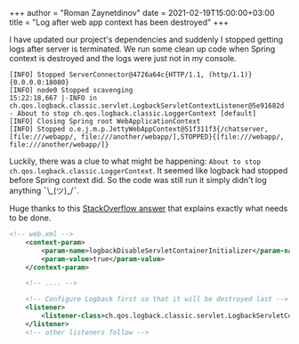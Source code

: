 +++
author = "Roman Zaynetdinov"
date = 2021-02-19T15:00:00+03:00
title = "Log after web app context has been destroyed"
+++

I have updated our project's dependencies and suddenly I stopped getting logs after server is terminated. We run some clean up code when Spring context is destroyed and the logs were just not in my console.

```
[INFO] Stopped ServerConnector@4726a64c{HTTP/1.1, (http/1.1)}{0.0.0.0:18080}
[INFO] node0 Stopped scavenging
15:22:18,667 |-INFO in ch.qos.logback.classic.servlet.LogbackServletContextListener@5e91682d - About to stop ch.qos.logback.classic.LoggerContext [default]
[INFO] Closing Spring root WebApplicationContext
[INFO] Stopped o.e.j.m.p.JettyWebAppContext@51f311f3{/chatserver,[file:///webapp/, file:///another/webapp/],STOPPED}{[file:///webapp/, file:///another/webapp/]}
```

Luckily, there was a clue to what might be happening: `About to stop ch.qos.logback.classic.LoggerContext`. It seemed like logback had stopped before Spring context did. So the code was still run it simply didn't log anything ¯\\\_(ツ)\_/¯.

Huge thanks to this [StackOverflow answer](https://stackoverflow.com/a/49816008/2866570) that explains exactly what needs to be done.

```xml
<!-- web.xml -->
    <context-param>
        <param-name>logbackDisableServletContainerInitializer</param-name>
        <param-value>true</param-value>
    </context-param>

    <!-- .... -->

    <!-- Configure Logback first so that it will be destroyed last -->
    <listener>
        <listener-class>ch.qos.logback.classic.servlet.LogbackServletContextListener</listener-class>
    </listener>
    <!-- other listeners follow -->
```
